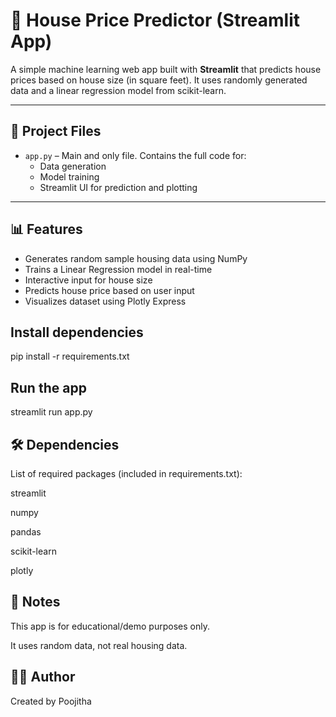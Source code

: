 


# 🏡 House Price Predictor (Streamlit App)

A simple machine learning web app built with **Streamlit** that predicts house prices based on house size (in square feet). It uses randomly generated data and a linear regression model from scikit-learn.

---

## 📂 Project Files

- `app.py` – Main and only file. Contains the full code for:
  - Data generation
  - Model training
  - Streamlit UI for prediction and plotting

---

## 📊 Features

- Generates random sample housing data using NumPy
- Trains a Linear Regression model in real-time
- Interactive input for house size
- Predicts house price based on user input
- Visualizes dataset using Plotly Express


## Install dependencies

pip install -r requirements.txt
## Run the app
streamlit run app.py

## 🛠 Dependencies
List of required packages (included in requirements.txt):

streamlit

numpy

pandas

scikit-learn

plotly
## 📌 Notes
This app is for educational/demo purposes only.

It uses random data, not real housing data.


## 👨‍💻 Author

Created by Poojitha